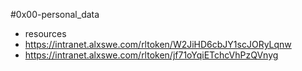 #0x00-personal_data
* resources
* https://intranet.alxswe.com/rltoken/W2JiHD6cbJY1scJORyLqnw
* https://intranet.alxswe.com/rltoken/jf71oYqiETchcVhPzQVnyg
